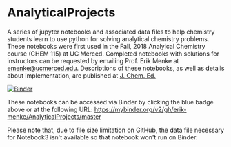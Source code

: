 # AnalyticalProjects
A series of jupyter notebooks and associated data files to help chemistry students learn to use python for solving analytical chemistry problems. These notebooks were first used in the Fall, 2018 Analyical Chemistry course (CHEM 115) at UC Merced. Completed notebooks with solutions for instructors can be requested by emailing Prof. Erik Menke at emenke@ucmerced.edu. Descriptions of these notebooks, as well as details about implementation, are published at [J. Chem. Ed.](https://pubs.acs.org/doi/10.1021/acs.jchemed.9b01131)

[![Binder](https://mybinder.org/badge_logo.svg)](https://mybinder.org/v2/gh/erik-menke/AnalyticalProjects/master)

These notebooks can be accessed via Binder by clicking the blue badge above or at the following URL:
https://mybinder.org/v2/gh/erik-menke/AnalyticalProjects/master

Please note that, due to file size limitation on GitHub, the data file necessary for Notebook3 isn't available so that notebook won't run on Binder.
